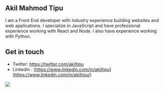## Akil Mahmod Tipu
I am a Front End developer with industry experience building websites and web applications. I specialize in JavaScript and have professional experience working with React and Node. I also have experience working with Python.

## Get in touch
- Twitter: https://twitter.com/akiltipu
- Linkedin : [https://www.linkedin.com/in/akiltipu](https://www.linkedin.com/in/akiltipu/)

<a href="https://github.com/akiltipu/github-profile-views-counter">
    <img src="https://komarev.com/ghpvc/?username=akiltipu">
</a>
